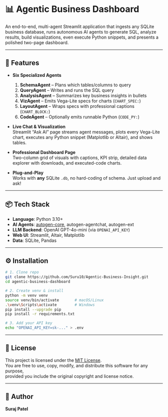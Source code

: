 # 📊 Agentic Business Dashboard

An end-to-end, multi-agent Streamlit application that ingests any SQLite business database, runs autonomous AI agents to generate SQL, analyze results, build visualizations, even execute Python snippets, and presents a polished two-page dashboard.

---

## 🚀 Features

- **Six Specialized Agents**  
  1. **SchemaAgent** – Plans which tables/columns to query  
  2. **QueryAgent** – Writes and runs the SQL query  
  3. **AnalysisAgent** – Summarizes key business insights in bullets  
  4. **VizAgent** – Emits Vega-Lite specs for charts (`CHART_SPEC:`)  
  5. **LayoutAgent** – Wraps specs with professional captions (`CHART_BLOCK:`)  
  6. **CodeAgent** – Optionally emits runnable Python (`CODE_PY:`)  

- **Live Chat & Visualization**  
  Streamlit “Ask AI” page streams agent messages, plots every Vega-Lite chart, executes any Python snippet (Matplotlib or Altair), and shows tables.

- **Professional Dashboard Page**  
  Two-column grid of visuals with captions, KPI strip, detailed data explorer with downloads, and executed-code charts.

- **Plug-and-Play**  
  Works with **any** SQLite `.db`, no hard-coding of schema. Just upload and ask!

---

## 📦 Tech Stack

- **Language**: Python 3.10+  
- **AI Agents**: [autogen-core](https://github.com/openai/autogen-core), autogen-agentchat, autogen-ext  
- **LLM Backend**: OpenAI GPT-4o-mini (via `OPENAI_API_KEY`)  
- **Web UI**: Streamlit, Altair, Matplotlib  
- **Data**: SQLite, Pandas  

---

## ⚙️ Installation

```bash
# 1. Clone repo
git clone https://github.com/Suru10/Agentic-Business-Insight.git
cd agentic-business-dashboard

# 2. Create venv & install
python -m venv venv
source venv/bin/activate       # macOS/Linux
.\venv\Scripts\activate        # Windows
pip install --upgrade pip
pip install -r requirements.txt

# 3. Add your API key
echo "OPENAI_API_KEY=sk-..." > .env
```

---

## 📜 License

This project is licensed under the [MIT License](LICENSE).  
You are free to use, copy, modify, and distribute this software for any purpose,  
provided you include the original copyright and license notice.

---

## 👤 Author

**Suraj Patel**  
